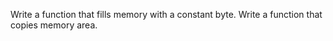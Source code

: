 Write a function that fills memory with a constant byte.
Write a function that copies memory area.



